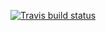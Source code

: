   <!-- badges: start -->
  [![Travis build status](https://travis-ci.com/xuliny-1834826/stat302.project2.svg?branch=master)](https://travis-ci.com/xuliny-1834826/stat302.project2)
  <!-- badges: end -->
